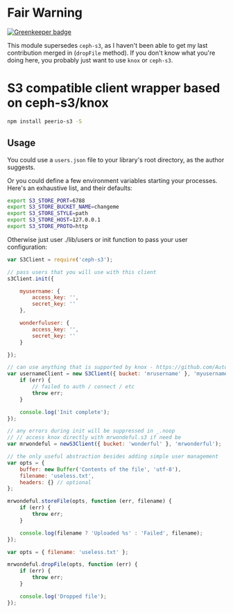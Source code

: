 # Fair Warning

[![Greenkeeper badge](https://badges.greenkeeper.io/PeerioTechnologies/peerio-s3.svg)](https://greenkeeper.io/)

This module supersedes `ceph-s3`, as I haven't been able to get my last
contribution merged in (`dropFile` method).
If you don't know what you're doing here, you probably just want to use `knox`
or `ceph-s3`.

# S3 compatible client wrapper based on ceph-s3/knox

```bash
npm install peerio-s3 -S
```

## Usage

You could use a `users.json` file to your library's root directory, as the
author suggests.

Or you could define a few environment variables starting your processes.
Here's an exhaustive list, and their defaults:

```bash
export S3_STORE_PORT=6788
export S3_STORE_BUCKET_NAME=changeme
export S3_STORE_STYLE=path
export S3_STORE_HOST=127.0.0.1
export S3_STORE_PROTO=http
```

Otherwise just user ./lib/users or init function to pass your user
configuration:

```js
var S3Client = require('ceph-s3');

// pass users that you will use with this client
s3Client.init({

    myusername: {
        access_key: '',
        secret_key: ''
    },

    wonderfuluser: {
        access_key: '',
        secret_key: ''
    }

});

// can use anything that is supported by knox - https://github.com/Automattic/knox
var usernameClient = new S3Client({ bucket: 'mrusername' }, 'myusername', function (err) {
    if (err) {
        // failed to auth / connect / etc
        throw err;
    }

    console.log('Init complete');
});

// any errors during init will be suppressed in _.noop
// // access knox directly with mrwondeful.s3 if need be
var mrwondeful = newS3Client({ bucket: 'wonderful' }, 'mrwonderful');

// the only useful abstraction besides adding simple user management
var opts = {
    buffer: new Buffer('Contents of the file', 'utf-8'),
    filename: 'useless.txt',
    headers: {} // optional
};

mrwondeful.storeFile(opts, function (err, filename) {
    if (err) {
        throw err;
    }

    console.log(filename ? 'Uploaded %s' : 'Failed', filename);
});

var opts = { filename: 'useless.txt' };

mrwondeful.dropFile(opts, function (err) {
    if (err) {
        throw err;
    }

    console.log('Dropped file');
});
```
